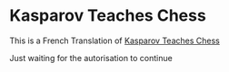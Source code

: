 # Kasparov Teaches Chess

This is a French Translation of [Kasparov Teaches Chess](https://fr.scribd.com/doc/147612165/Kasparov-Teaches-Chess-pdf)

Just waiting for the autorisation to continue
